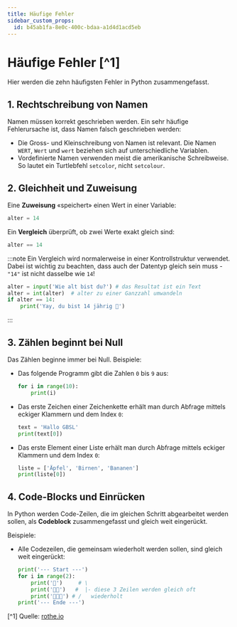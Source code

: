 ```yaml
---
title: Häufige Fehler
sidebar_custom_props:
  id: b45ab1fa-8e0c-400c-bdaa-a1d4d1acd5eb
---
```


# Häufige Fehler [^1]


Hier werden die zehn häufigsten Fehler in Python zusammengefasst.

## 1. Rechtschreibung von Namen

Namen müssen korrekt geschrieben werden. Ein sehr häufige Fehlerursache ist, dass Namen falsch geschrieben werden:
- Die Gross- und Kleinschreibung von Namen ist relevant. Die Namen `WERT`, `Wert` und `wert` beziehen sich auf unterschiedliche Variablen.
- Vordefinierte Namen verwenden meist die amerikanische Schreibweise. So lautet ein Turtlebfehl `setcolor`, nicht `setcolour`.

## 2. Gleichheit und Zuweisung

Eine **Zuweisung** «speichert» einen Wert in einer Variable:

```py
alter = 14
```

Ein **Vergleich** überprüft, ob zwei Werte exakt gleich sind:

```py
alter == 14
```

:::note
Ein Vergleich wird normalerweise in einer Kontrollstruktur verwendet. Dabei ist wichtig zu beachten, dass auch der Datentyp gleich sein muss - `"14"` ist nicht dasselbe wie `14`!

```py live_py slim
alter = input('Wie alt bist du?') # das Resultat ist ein Text
alter = int(alter)  # alter zu einer Ganzzahl umwandeln
if alter == 14:
    print('Yay, du bist 14 jährig 🥳') 
```
:::

## 3. Zählen beginnt bei Null

Das Zählen beginne immer bei Null. Beispiele:

- Das folgende Programm gibt die Zahlen `0` bis `9` aus:
    ```py live_py slim
    for i in range(10):
        print(i) 
    ```
- Das erste Zeichen einer Zeichenkette erhält man durch Abfrage mittels eckiger Klammern und dem Index `0`:
    ```py live_py slim
    text = 'Hallo GBSL'
    print(text[0]) 
    ```
- Das erste Element einer Liste erhält man durch Abfrage mittels eckiger Klammern und dem Index `0`:
    ```py live_py slim
    liste = ['Äpfel', 'Birnen', 'Bananen']
    print(liste[0]) 
    ```

## 4. Code-Blocks und Einrücken

In Python werden Code-Zeilen, die im gleichen Schritt abgearbeitet werden sollen, als **Codeblock** zusammengefasst und gleich weit eingerückt.

Beispiele:
- Alle Codezeilen, die gemeinsam wiederholt werden sollen, sind gleich weit eingerückt:
    ```py live_py slim
    print('--- Start ---')
    for i in range(2):
        print('🥳')     # \ 
        print('🥳🥳')   #  |- diese 3 Zeilen werden gleich oft
        print('🥳🥳🥳') # /   wiederholt
    print('--- Ende ---') 
    ```
    

[^1] Quelle: [rothe.io](https://rothe.io/?b=python-ref&p=968398)
